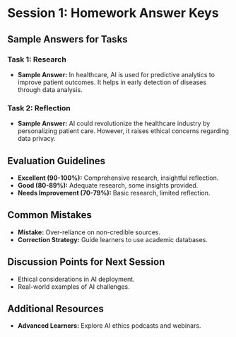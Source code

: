 # Session 1: Homework Answer Keys

## Sample Answers for Tasks

### Task 1: Research
- **Sample Answer:** In healthcare, AI is used for predictive analytics to improve patient outcomes. It helps in early detection of diseases through data analysis.

### Task 2: Reflection
- **Sample Answer:** AI could revolutionize the healthcare industry by personalizing patient care. However, it raises ethical concerns regarding data privacy.

## Evaluation Guidelines
- **Excellent (90-100%):** Comprehensive research, insightful reflection.
- **Good (80-89%):** Adequate research, some insights provided.
- **Needs Improvement (70-79%):** Basic research, limited reflection.

## Common Mistakes
- **Mistake:** Over-reliance on non-credible sources.
- **Correction Strategy:** Guide learners to use academic databases.

## Discussion Points for Next Session
- Ethical considerations in AI deployment.
- Real-world examples of AI challenges.

## Additional Resources
- **Advanced Learners:** Explore AI ethics podcasts and webinars.
